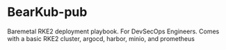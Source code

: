 # BearKub-pub
Baremetal RKE2 deployment playbook. For DevSecOps Engineers. Comes with a basic RKE2 cluster, argocd, harbor, minio, and prometheus
